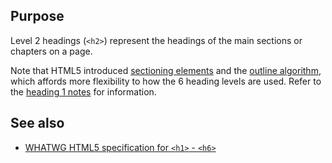 ## Purpose

Level 2 headings (`<h2>`) represent the headings of the main sections or chapters on a page.

Note that HTML5 introduced [sectioning elements](https://html.spec.whatwg.org/multipage/dom.html#sectioning-content-2) and the [outline algorithm](https://html.spec.whatwg.org/multipage/semantics.html#outlines), which affords more flexibility to how the 6 heading levels are used. Refer to the [heading 1 notes](h1) for information.

## See also

* [WHATWG HTML5 specification for `<h1>` - `<h6>`](https://html.spec.whatwg.org/multipage/semantics.html#the-h1,-h2,-h3,-h4,-h5,-and-h6-elements)
